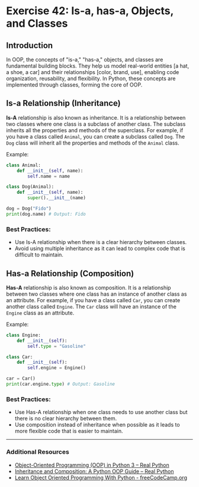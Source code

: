 # Exercise 42: Is-a, has-a, Objects, and Classes

## Introduction

In OOP, the concepts of "is-a," "has-a," objects, and classes are fundamental building blocks. They help us model real-world entities [a hat, a shoe, a car] and their relationships [color, brand, use], enabling code organization, reusability, and flexibility. In Python, these concepts are implemented through classes, forming the core of OOP.

## Is-a Relationship (Inheritance)

**Is-A** relationship is also known as inheritance. It is a relationship between two classes where one class is a subclass of another class. The subclass inherits all the properties and methods of the superclass. For example, if you have a class called `Animal`, you can create a subclass called `Dog`. The `Dog` class will inherit all the properties and methods of the `Animal` class.

Example:

```python
class Animal:
    def __init__(self, name):
        self.name = name

class Dog(Animal):
    def __init__(self, name):
        super().__init__(name)

dog = Dog("Fido")
print(dog.name) # Output: Fido
```

### Best Practices:

* Use Is-A relationship when there is a clear hierarchy between classes.
* Avoid using multiple inheritance as it can lead to complex code that is difficult to maintain.

## Has-a Relationship (Composition)

**Has-A** relationship is also known as composition. It is a relationship between two classes where one class has an instance of another class as an attribute. For example, if you have a class called `Car`, you can create another class called `Engine`. The `Car` class will have an instance of the `Engine` class as an attribute.

Example:

```python
class Engine:
    def __init__(self):
        self.type = "Gasoline"

class Car:
    def __init__(self):
        self.engine = Engine()

car = Car()
print(car.engine.type) # Output: Gasoline
```

### Best Practices:

* Use Has-A relationship when one class needs to use another class but there is no clear hierarchy between them.
* Use composition instead of inheritance when possible as it leads to more flexible code that is easier to maintain.

---

### Additional Resources

- [Object-Oriented Programming (OOP) in Python 3 – Real Python](https://realpython.com/python3-object-oriented-programming/)
- [Inheritance and Composition: A Python OOP Guide – Real Python](https://realpython.com/inheritance-composition-python/)
- [Learn Object Oriented Programming With Python - freeCodeCamp.org](https://www.freecodecamp.org/news/learn-object-oriented-programming-with-python/)
